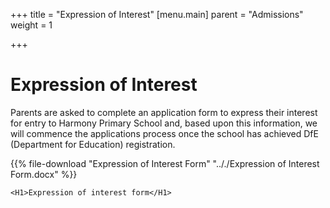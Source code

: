 +++
title = "Expression of Interest"
[menu.main]
parent = "Admissions"
weight = 1

+++
# Expression of Interest

Parents are asked to complete an application form to express their interest for entry to Harmony Primary School and, based upon this information, we will commence the applications process once the school has achieved DfE (Department for Education) registration.

{{% file-download "Expression of Interest Form" ".././Expression of Interest Form.docx" %}}

    <H1>Expression of interest form</H1>
